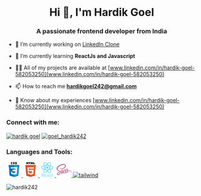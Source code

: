<h1 align="center">Hi 👋, I'm Hardik Goel</h1>
<h3 align="center">A passionate frontend developer from India</h3>

- 🔭 I’m currently working on [LinkedIn Clone](https://hardik242.github.io/LinkedIn-clone/)

- 🌱 I’m currently learning **ReactJs and Javascript**

- 👨‍💻 All of my projects are available at [www.linkedin.com/in/hardik-goel-582053250](www.linkedin.com/in/hardik-goel-582053250)

- 📫 How to reach me **hardikgoel242@gmail.com**

- 📄 Know about my experiences [www.linkedin.com/in/hardik-goel-582053250](www.linkedin.com/in/hardik-goel-582053250)

<h3 align="left">Connect with me:</h3>
<p align="left">
<a href="https://linkedin.com/in/hardik goel" target="blank"><img align="center" src="https://raw.githubusercontent.com/rahuldkjain/github-profile-readme-generator/master/src/images/icons/Social/linked-in-alt.svg" alt="hardik goel" height="30" width="40" /></a>
<a href="https://instagram.com/goel_hardik242" target="blank"><img align="center" src="https://raw.githubusercontent.com/rahuldkjain/github-profile-readme-generator/master/src/images/icons/Social/instagram.svg" alt="goel_hardik242" height="30" width="40" /></a>
</p>

<h3 align="left">Languages and Tools:</h3>
<p align="left"> <a href="https://www.w3schools.com/css/" target="_blank" rel="noreferrer"> <img src="https://raw.githubusercontent.com/devicons/devicon/master/icons/css3/css3-original-wordmark.svg" alt="css3" width="40" height="40"/> </a> <a href="https://www.w3.org/html/" target="_blank" rel="noreferrer"> <img src="https://raw.githubusercontent.com/devicons/devicon/master/icons/html5/html5-original-wordmark.svg" alt="html5" width="40" height="40"/> </a> <a href="https://reactjs.org/" target="_blank" rel="noreferrer"> <img src="https://raw.githubusercontent.com/devicons/devicon/master/icons/react/react-original-wordmark.svg" alt="react" width="40" height="40"/> </a> <a href="https://sass-lang.com" target="_blank" rel="noreferrer"> <img src="https://raw.githubusercontent.com/devicons/devicon/master/icons/sass/sass-original.svg" alt="sass" width="40" height="40"/> </a> <a href="https://tailwindcss.com/" target="_blank" rel="noreferrer"> <img src="https://www.vectorlogo.zone/logos/tailwindcss/tailwindcss-icon.svg" alt="tailwind" width="40" height="40"/> </a> </p>

<p><img align="center" src="https://github-readme-stats.vercel.app/api/top-langs?username=hardik242&show_icons=true&locale=en&layout=compact" alt="hardik242" /></p>
